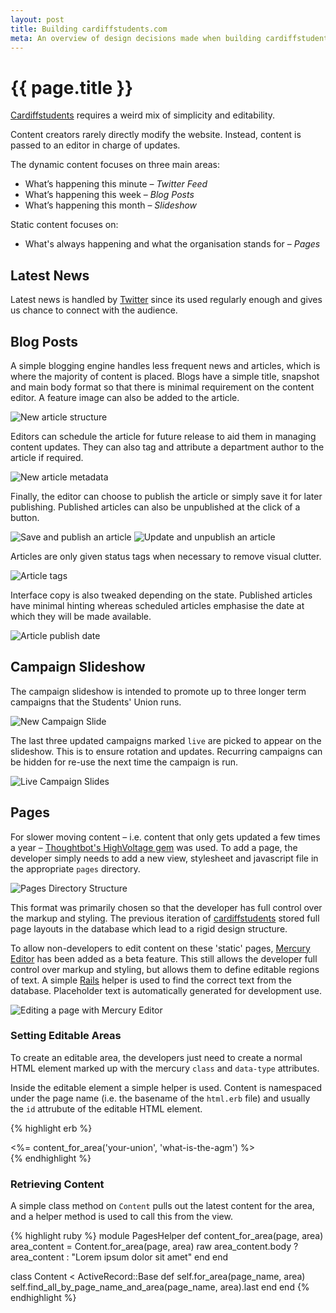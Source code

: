 ```yaml
---
layout: post
title: Building cardiffstudents.com
meta: An overview of design decisions made when building cardiffstudents.com
---
```


# {{ page.title }}

[Cardiffstudents](http://cardiffstudents.com) requires a weird mix of simplicity and editability.

Content creators rarely directly modify the website. Instead, content is passed to an editor in charge of updates.

The dynamic content focuses on three main areas:

- What’s happening this minute – _Twitter Feed_
- What’s happening this week – _Blog Posts_
- What’s happening this month – _Slideshow_

Static content focuses on:

- What's always happening and what the organisation stands for – _Pages_

## Latest News

Latest news is handled by [Twitter](http://twitter.com) since its used regularly enough and gives us chance to connect with the audience.

## Blog Posts

A simple blogging engine handles less frequent news and articles, which is where the majority of content is placed. Blogs have a simple title, snapshot and main body format so that there is minimal requirement on the content editor. A feature image can also be added to the article.

![New article structure](/images/posts/new-article-structure.png)

Editors can schedule the article for future release to aid them in managing content updates. They can also tag and attribute a department author to the article if required.

![New article metadata](/images/posts/new-article-metadata.png)

Finally, the editor can choose to publish the article or simply save it for later publishing. Published articles can also be unpublished at the click of a button.

![Save and publish an article](/images/posts/new-article-publish.png)
![Update and unpublish an article](/images/posts/new-article-unpublish.png)

Articles are only given status tags when necessary to remove visual clutter.

![Article tags](/images/posts/article-tags.png)

Interface copy is also tweaked depending on the state. Published articles have minimal hinting whereas scheduled articles emphasise the date at which they will be made available.

![Article publish date](/images/posts/article-publish-date.png)

## Campaign Slideshow

The campaign slideshow is intended to promote up to three longer term campaigns that the Students' Union runs.

![New Campaign Slide](/images/posts/new-campaign-slide.png)

The last three updated campaigns marked `live` are picked to appear on the slideshow. This is to ensure rotation and updates. Recurring campaigns can be hidden for re-use the next time the campaign is run.

![Live Campaign Slides](/images/posts/live-campaign-slides.png)

## Pages

For slower moving content – i.e. content that only gets updated a few times a year – [Thoughtbot's HighVoltage  gem](https://github.com/thoughtbot/high_voltage) was used. To add a page, the developer simply needs to add a new view, stylesheet and javascript file in the appropriate `pages` directory.

![Pages Directory Structure](/images/posts/pages-directory-structure.png)

This format was primarily chosen so that the developer has full control over the markup and styling. The previous iteration of [cardiffstudents](http://cardiffstudents.com) stored full page layouts in the database which lead to a rigid design structure.

To allow non-developers to edit content on these 'static' pages, [Mercury Editor](http://jejacks0n.github.com/mercury) has been added as a beta feature. This still allows the developer full control over markup and styling, but allows them to define editable regions of text. A simple [Rails](http://rubyonrails.org) helper is used to find the correct text from the database. Placeholder text is automatically generated for development use.

![Editing a page with Mercury Editor](/images/posts/page-edit.png)


### Setting Editable Areas

To create an editable area, the developers just need to create a normal HTML element marked up with the mercury `class` and `data-type` attributes.

Inside the editable element a simple helper is used. Content is namespaced under the page name (i.e. the basename of the `html.erb` file) and usually the `id` attrubute of the editable HTML element.

{% highlight erb %}
<div id="what-is-the-agm" class="mercury-region" data-type="editable">
  <%= content_for_area('your-union', 'what-is-the-agm') %>
</div>
{% endhighlight %}

### Retrieving Content

A simple class method on `Content` pulls out the latest content for the area, and a helper method is used to call this from the view.

{% highlight ruby %}
module PagesHelper
  def content_for_area(page, area)
    area_content = Content.for_area(page, area)
    raw area_content.body ? area_content : "Lorem ipsum dolor sit amet"
  end
end

class Content < ActiveRecord::Base
  def self.for_area(page_name, area)
    self.find_all_by_page_name_and_area(page_name, area).last
  end
end
{% endhighlight %}
